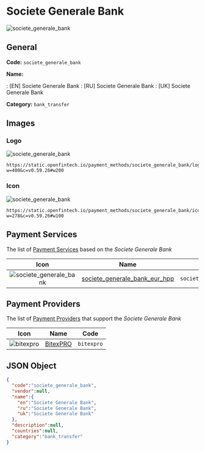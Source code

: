 
# Societe Generale Bank 
![societe_generale_bank](https://static.openfintech.io/payment_methods/societe_generale_bank/logo.png?w=400&c=v0.59.26#w200)  

## General 
**Code:** `societe_generale_bank` 
 
**Name:** 
 
:	[EN] Societe Generale Bank 
:	[RU] Societe Generale Bank 
:	[UK] Societe Generale Bank 
 
**Category:** `bank_transfer` 
 

## Images 

### Logo 
![societe_generale_bank](https://static.openfintech.io/payment_methods/societe_generale_bank/logo.png?w=400&c=v0.59.26#w200)  

```
https://static.openfintech.io/payment_methods/societe_generale_bank/logo.png?w=400&c=v0.59.26#w200
```  

### Icon 
![societe_generale_bank](https://static.openfintech.io/payment_methods/societe_generale_bank/icon.png?w=278&c=v0.59.26#w100)  

```
https://static.openfintech.io/payment_methods/societe_generale_bank/icon.png?w=278&c=v0.59.26#w100
```  

## Payment Services 
 
The list of [Payment Services](/payment-services/) based on the _Societe Generale Bank_ 

|Icon|Name|Code| 
|:---:|:---:|:---:| 
|![societe_generale_bank](https://static.openfintech.io/payment_methods/societe_generale_bank/icon.png?w=278&c=v0.59.26#w100) |[societe_generale_bank_eur_hpp](/payment-services/societe_generale_bank_eur_hpp/)|`societe_generale_bank_eur_hpp`| 
 

## Payment Providers 
 
The list of [Payment Providers](/payment-providers/) that support the _Societe Generale Bank_ 

|Icon|Name|Code| 
|:---:|:---:|:---:| 
|![bitexpro](https://static.openfintech.io/payment_providers/bitexpro/icon.png?w=278&c=v0.59.26#w100) |[BitexPRO](/payment-providers/bitexpro/)|`bitexpro`| 
 

## JSON Object 

```json
{
  "code":"societe_generale_bank",
  "vendor":null,
  "name":{
    "en":"Societe Generale Bank",
    "ru":"Societe Generale Bank",
    "uk":"Societe Generale Bank"
  },
  "description":null,
  "countries":null,
  "category":"bank_transfer"
}
```  
